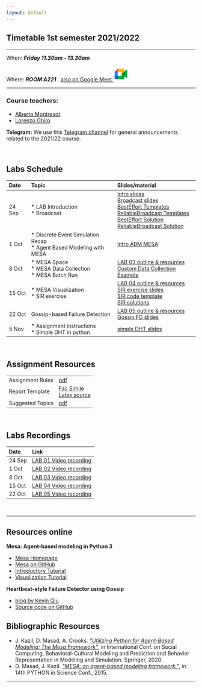 ```yaml
---
layout: default
---
```


## Timetable 1st semester 2021/2022

***

When: ***Friday 11.30am - 13.30am***

Where: ***ROOM A221***   &nbsp; <a href="https://meet.google.com/zbs-udrn-rtt">
  also on Google Meet
<img src="./assets/images/gmeet.png" alt="Link to Google Meet" width="40"/>
</a>
<!--
also [online on Google Meet](https://meet.google.com/zbs-udrn-rtt)
  [![image alt text](./assets/images/gmeet.png)](www.google.com)-->


***


### Course teachers:

*   [Alberto Montresor](http://cricca.disi.unitn.it/montresor/)
*   [Lorenzo Ghiro](https://ans.disi.unitn.it/~ghiro/)

**Telegram:** We use this [Telegram channel](https://t.me/joinchat/-AzoD7LEX04zNTk0) for general
announcements related to the 2021/22 course.

<br>

## Labs Schedule 

| Date        | Topic                                 | Slides/material                                         |
|:------------|:--------------------------------------|:--------------------------------------------------------|
| 24 Sep      | * LAB Introduction <br> * Broadcast   | [Intro slides](./assets/slides/labINTRODUCTION.pdf) <br> [Broadcast slides](./assets/slides/labBROADCAST.pdf) <br> [BestEffort Templates](./assets/resources/BEBtemplate.zip) <br> [ReliableBroadcast Templates](./assets/resources/RELbroadcastTEMPLATE.zip) <br> [BestEffort Solution](./assets/resources/BEBsolution.zip)  <br>  [ReliableBroadcast Solution](./assets/resources/RELbroadcastSOLUTION.zip)  |
| 1 Oct       | * Discrete Event Simulation Recap <br> * Agent Based Modeling with MESA  | [Intro ABM MESA](./assets/slides/labMESA.pdf)|
| 8 Oct       | * MESA Space <br> * MESA Data Collection <br> * MESA Batch Run    | [LAB 03 outline & resources](https://docs.google.com/document/d/1PFSXFpKD6nUHxle0SkOAL1ucmtSxxNU1lkm_oD1HYKM/edit?usp=sharing) <br> [Custom Data Collection Example](./assets/resources/customDataCollection.zip)|
| 15 Oct | * MESA Visualization <br> * SIR exercise | [LAB 04 outline & resources](https://docs.google.com/document/d/1j9HfSnwEcLQ8y_jL-hjkoHP4RAEJOjF8KhloPHCeHco/edit?usp=sharing) <br> [SIR exercise slides](./assets/slides/labSIRwithMESA.pdf) <br> [SIR code template](./assets/resources/SIRprovidedCode.zip)  <br> [SIR solutions](./assets/resources/SIRsolutions.zip)|
| 22 Oct | Gossip-based Failure Detection  | [LAB 05 outline & resources](https://docs.google.com/document/d/1g4udgIgTUdcy3LLQirqvIeZ2tblZNzLxngqM9wcCWag/edit?usp=sharing) <br> [Gossip FD slides](./assets/slides/labGossipFailureDetection.pdf)|
| 5 Nov  | * Assignment instructions <br> * Simple DHT in python  | [simple DHT slides](./assets/slides/labDHTsimple.pdf)  <!--<br> [python code](./assets/resources/simpleDHT.py)-->|




<br>

## Assignment Resources

|                     |                                                |
|:------------|:-------------------------------------------------------|
| Assignment Rules    | [pdf](./assets/assignment/assignmentRules.pdf) |
| Report Template     | [Fac Simile](./assets/assignment/reportTemplate.pdf) <br> [Latex source](./assets/assignment/reportTemplate.zip) |
| Suggested Topics    | [pdf](./assets/assignment/topicsAssignment.pdf) |


<br>

## Labs Recordings

| Date        | Link                                         |
|:------------|:---------------------------------------------|
| 24 Sep      | [LAB 01 Video recording](https://drive.google.com/file/d/19WWv7unQ6jymklnVb-a7sR51mNO3vjkz/view?usp=sharing)|
| 1 Oct       | [LAB 02 Video recording](https://drive.google.com/file/d/1V1_y9X9K6JwWfaCQJq3EJpaM9mRpQS61/view?usp=sharing)|
| 8 Oct       | [LAB 03 Video recording](https://drive.google.com/file/d/1I1Ydw_ECHKJq-PoL0SL2UcuuJxzGqJhO/view?usp=sharing)|
| 15 Oct      | [LAB 04 Video recording](https://drive.google.com/file/d/1tXFYeD7I4SeMgps743uoLPn1izxxrBGy/view?usp=sharing)|
| 22 Oct      | [LAB 05 Video recording](https://drive.google.com/file/d/1qDS3oss0dL047afpnuPlDPCRTXnsjibp/view?usp=sharing)|             



<br>

***
## Resources online

**Mesa: Agent-based modeling in Python 3**
- [Mesa Homepage](https://mesa.readthedocs.io/en/stable)
- [Mesa on GitHub](https://github.com/projectmesa/mesa)
- [Introductory Tutorial](https://mesa.readthedocs.io/en/stable/tutorials/intro_tutorial.html)
- [Visualization Tutorial](https://mesa.readthedocs.io/en/stable/tutorials/adv_tutorial.html)

**Heartbeat-style Failure Detector using Gossip**
- [blog by Kevin Qiu](https://blog.idempotent.ca/2018/08/21/heartbeat-style-failure-detector-using-gossip)
- [Source code on GitHub](https://github.com/kevinjqiu/failure_detector)

## Bibliographic Resources

- J. Kazil, D. Masad, A. Crooks. [*"Utilizing Python for Agent-Based Modeling: The Mesa Framework"*](https://link.springer.com/chapter/10.1007/978-3-030-61255-9_30), in
 International Conf. on Social Computing, Behavioral-Cultural Modeling and Prediction and Behavior Representation in Modeling and Simulation. Springer, 2020.
- D. Masad, J. Kazil. [*"MESA: an agent-based modeling framework."*](https://conference.scipy.org/proceedings/scipy2015/pdfs/jacqueline_kazil.pdf), in 14th PYTHON in Science Conf., 2015.

***


<!--Text can be **bold**, _italic_, or ~~strikethrough~~.

[Link to another page](./another-page.html).

There should be whitespace between paragraphs.

There should be whitespace between paragraphs. We recommend including a README, or a file with information about your project.

# Header 1

This is a normal paragraph following a header. GitHub is a code hosting platform for version control and collaboration. It lets you and others work together on projects from anywhere.

## Header 2

> This is a blockquote following a header.
>
> When something is important enough, you do it even if the odds are not in your favor.

### Header 3

```js
// Javascript code with syntax highlighting.
var fun = function lang(l) {
  dateformat.i18n = require('./lang/' + l)
  return true;
}
```

```ruby
# Ruby code with syntax highlighting
GitHubPages::Dependencies.gems.each do |gem, version|
  s.add_dependency(gem, "= #{version}")
end
```

#### Header 4

*   This is an unordered list following a header.
*   This is an unordered list following a header.
*   This is an unordered list following a header.

##### Header 5

1.  This is an ordered list following a header.
2.  This is an ordered list following a header.
3.  This is an ordered list following a header.

###### Header 6

| head1        | head two          | three |
|:-------------|:------------------|:------|
| ok           | good swedish fish | nice  |
| out of stock | good and plenty   | nice  |
| ok           | good `oreos`      | hmm   |
| ok           | good `zoute` drop | yumm  |

### There's a horizontal rule below this.

* * *

### Here is an unordered list:

*   Item foo
*   Item bar
*   Item baz
*   Item zip

### And an ordered list:

1.  Item one
1.  Item two
1.  Item three
1.  Item four

### And a nested list:

- level 1 item
  - level 2 item
  - level 2 item
    - level 3 item
    - level 3 item
- level 1 item
  - level 2 item
  - level 2 item
  - level 2 item
- level 1 item
  - level 2 item
  - level 2 item
- level 1 item

### Small image

![Octocat](https://github.githubassets.com/images/icons/emoji/octocat.png)

### Large image

![Branching](https://guides.github.com/activities/hello-world/branching.png)


### Definition lists can be used with HTML syntax.

<dl>
<dt>Name</dt>
<dd>Godzilla</dd>
<dt>Born</dt>
<dd>1952</dd>
<dt>Birthplace</dt>
<dd>Japan</dd>
<dt>Color</dt>
<dd>Green</dd>
</dl>

```
Long, single-line code blocks should not wrap. They should horizontally scroll if they are too long. This line should be long enough to demonstrate this.
```

```
The final element.
```
-->